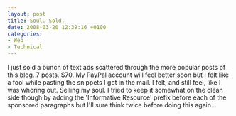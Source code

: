 ```yaml
---
layout: post
title: Soul. Sold.
date: 2008-03-20 12:39:16 +0100
categories:
- Web
- Technical
---
```

I just sold a bunch of text ads scattered through the more popular posts of this blog. 7 posts. $70. My PayPal account will feel better soon but I felt like a fool while pasting the snippets I got in the mail. I felt, and still feel, like I was whoring out. Selling my soul. I tried to keep it somewhat on the clean side though by adding the 'Informative Resource' prefix before each of the sponsored paragraphs but I'll sure think twice before doing this again...

